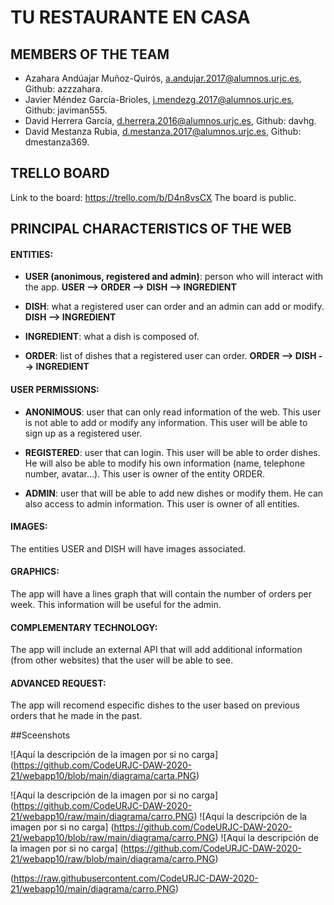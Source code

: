 # TU RESTAURANTE EN CASA

## MEMBERS OF THE TEAM

- Azahara Andúajar Muñoz-Quirós, a.andujar.2017@alumnos.urjc.es, Github: azzzahara.
- Javier Méndez García-Brioles, j.mendezg.2017@alumnos.urjc.es, Github: javiman555.
- David Herrera García, d.herrera.2016@alumnos.urjc.es, Github: davhg.
- David Mestanza Rubia, d.mestanza.2017@alumnos.urjc.es, Github: dmestanza369.

## TRELLO BOARD

Link to the board: https://trello.com/b/D4n8vsCX 
The board is public.

## PRINCIPAL CHARACTERISTICS OF THE WEB

#### ENTITIES:

- **USER (anonimous, registered and admin)**: person who will interact with the app. **USER --> ORDER --> DISH --> INGREDIENT**

- **DISH**: what a registered user can order and an admin can add or modify. **DISH --> INGREDIENT**

- **INGREDIENT**: what a dish is composed of. 

- **ORDER**: list of dishes that a registered user can order. **ORDER --> DISH --> INGREDIENT**


#### USER PERMISSIONS:

- **ANONIMOUS**: user that can only read information of the web. This user is not able to add or modify any information. This user will be able to sign up as a registered user.

- **REGISTERED**: user that can login. This user will be able to order dishes. He will also be able to modify his own information (name, telephone number, avatar...). This user is owner of the entity ORDER.

- **ADMIN**: user that will be able to add new dishes or modify them. He can also access to admin information. This user is owner of all entities.

#### IMAGES:

The entities USER and DISH will have images associated.

#### GRAPHICS:

The app will have a lines graph that will contain the number of orders per week. This information will be useful for the admin.

#### COMPLEMENTARY TECHNOLOGY:

The app will include an external API that will add additional information (from other websites) that the user will be able to see.   

#### ADVANCED REQUEST:

The app will recomend especific dishes to the user based on previous orders that he made in the past.

##Sceenshots

![Aquí la descripción de la imagen por si no carga]
(https://github.com/CodeURJC-DAW-2020-21/webapp10/blob/main/diagrama/carta.PNG)

![Aquí la descripción de la imagen por si no carga] (https://github.com/CodeURJC-DAW-2020-21/webapp10/raw/main/diagrama/carro.PNG)
![Aquí la descripción de la imagen por si no carga] (https://github.com/CodeURJC-DAW-2020-21/webapp10/blob/raw/main/diagrama/carro.PNG)
![Aquí la descripción de la imagen por si no carga] (https://github.com/CodeURJC-DAW-2020-21/webapp10/raw/blob/main/diagrama/carro.PNG)

(https://raw.githubusercontent.com/CodeURJC-DAW-2020-21/webapp10/main/diagrama/carro.PNG)
